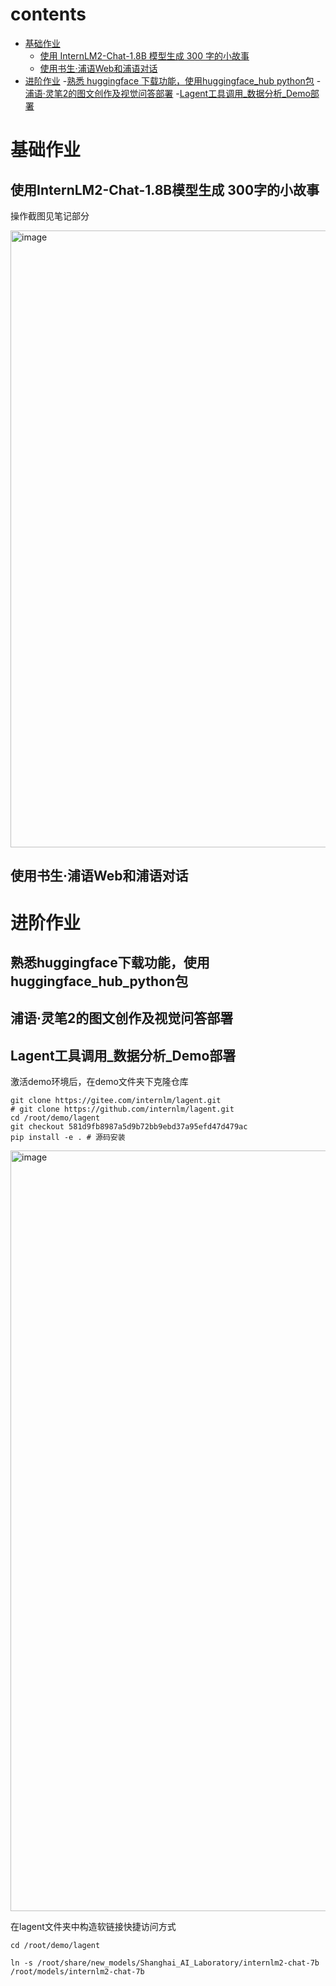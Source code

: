 # contents
- [基础作业](#基础作业)
   - [使用 InternLM2-Chat-1.8B 模型生成 300 字的小故事](#使用InternLM2-Chat-1.8B模型生成300字的小故事)
   - [使用书生·浦语Web和浦语对话](#使用书生·浦语Web和浦语对话)
- [进阶作业](#进阶作业)
   -[熟悉 huggingface 下载功能，使用huggingface_hub python包](#熟悉huggingface下载功能，使用huggingface_hub_python包)
   -[浦语·灵笔2的图文创作及视觉问答部署](#浦语·灵笔2的图文创作及视觉问答部署)
   -[Lagent工具调用_数据分析_Demo部署](#Lagent工具调用_数据分析_Demo部署)
# 基础作业

## 使用InternLM2-Chat-1.8B模型生成 300字的小故事

操作截图见笔记部分

<img width="987" alt="image" src="https://github.com/kalabiqlx/InternLM2-Tutorial-Assignment/assets/102224466/fefb1c8f-0d3b-4b96-b81f-df3ea28b54ca">

## 使用书生·浦语Web和浦语对话

# 进阶作业

## 熟悉huggingface下载功能，使用huggingface_hub_python包

## 浦语·灵笔2的图文创作及视觉问答部署


## Lagent工具调用_数据分析_Demo部署

激活demo环境后，在demo文件夹下克隆仓库

	git clone https://gitee.com/internlm/lagent.git
	# git clone https://github.com/internlm/lagent.git
	cd /root/demo/lagent
	git checkout 581d9fb8987a5d9b72bb9ebd37a95efd47d479ac
	pip install -e . # 源码安装

<img width="1217" alt="image" src="https://github.com/kalabiqlx/InternLM2-Tutorial-Assignment/assets/102224466/83a41a04-c121-4cf4-bc3f-e0fa2480c0b1">

在lagent文件夹中构造软链接快捷访问方式

	cd /root/demo/lagent
	
	ln -s /root/share/new_models/Shanghai_AI_Laboratory/internlm2-chat-7b /root/models/internlm2-chat-7b
